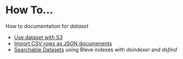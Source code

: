 
# How To...

How to documentation for _dataset_

+ [Use dataset with S3](use-dataset-with-s3.html)
+ [Import CSV rows as JSON documenents](import-csv-rows-as-json-documents.html)
+ [Searchable Datasets](searchable-datasets.html) using Bleve indexes with _dsindexer_ and _dsfind_


